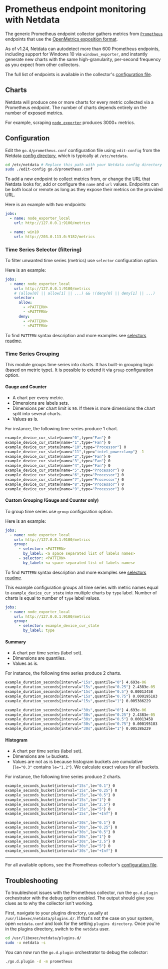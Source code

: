 <!--
title: "Prometheus endpoint monitoring with Netdata"
description: "Monitor 600+ services that support the Prometheus/OpenMetrics exposition format with Netdata's per-second frequency and zero configuration."
custom_edit_url: https://github.com/netdata/go.d.plugin/edit/master/modules/prometheus/README.md
sidebar_label: "Prometheus endpoints"
-->

# Prometheus endpoint monitoring with Netdata

The generic Prometheus endpoint collector gathers metrics from [`Prometheus`](https://prometheus.io/) endpoints that use
the [OpenMetrics exposition format](https://prometheus.io/docs/instrumenting/exposition_formats/).

As of v1.24, Netdata can autodetect more than 600 Prometheus endpoints, including support for Windows 10 via
`windows_exporter`, and instantly generate new charts with the same high-granularity, per-second frequency as you expect
from other collectors.

The full list of endpoints is available in the
collector's [configuration file](https://github.com/netdata/go.d.plugin/blob/master/config/go.d/prometheus.conf).

## Charts

Netdata will produce one or more charts for every metric collected via a Prometheus endpoint. The number of charts
depends entirely on the number of exposed metrics.

For example, scraping [`node_exporter`](https://github.com/prometheus/node_exporter) produces 3000+ metrics.

## Configuration

Edit the `go.d/prometheus.conf` configuration file using `edit-config` from the
Netdata [config directory](https://learn.netdata.cloud/docs/configure/nodes), which is typically at `/etc/netdata`.

```bash
cd /etc/netdata # Replace this path with your Netdata config directory
sudo ./edit-config go.d/prometheus.conf
```

To add a new endpoint to collect metrics from, or change the URL that Netdata looks for, add or configure the `name` and
`url` values. Endpoints can be both local or remote as long as they expose their metrics on the provided URL.

Here is an example with two endpoints:

```yaml
jobs:
  - name: node_exporter_local
    url: http://127.0.0.1:9100/metrics

  - name: win10
    url: http://203.0.113.0:9182/metrics
```

### Time Series Selector (filtering)

To filter unwanted time series (metrics) use `selector` configuration option.

Here is an example:

```yaml
jobs:
  - name: node_exporter_local
    url: http://127.0.0.1:9100/metrics
    # (allow[0] || allow[1] || ...) && !(deny[0] || deny[1] || ...)
    selector:
      allow:
        - <PATTERN>
        - <PATTERN>
      deny:
        - <PATTERN>
        - <PATTERN>
```

To find `PATTERN` syntax description and more examples
see [selectors readme](https://github.com/netdata/go.d.plugin/tree/master/pkg/prometheus/selector#time-series-selector).

### Time Series Grouping

This module groups time series into charts. It has built-in grouping logic (based on metric type). It is possible to
extend it via `group` configuration option.

#### Gauge and Counter

- A chart per every metric.
- Dimensions are labels sets.
- Dimensions per chart limit is `50`. If there is more dimensions the chart split into several charts.
- Values as is.

For instance, the following time series produce 1 chart.

```cmd
example_device_cur_state{name="0",type="Fan"} 0
example_device_cur_state{name="1",type="Fan"} 0
example_device_cur_state{name="10",type="Processor"} 0
example_device_cur_state{name="11",type="intel_powerclamp"} -1
example_device_cur_state{name="2",type="Fan"} 0
example_device_cur_state{name="3",type="Fan"} 0
example_device_cur_state{name="4",type="Fan"} 0
example_device_cur_state{name="5",type="Processor"} 0
example_device_cur_state{name="6",type="Processor"} 0
example_device_cur_state{name="7",type="Processor"} 0
example_device_cur_state{name="8",type="Processor"} 0
example_device_cur_state{name="9",type="Processor"} 0
```

#### Custom Grouping (Gauge and Counter only)

To group time series use `group` configuration option.

Here is an example:

```yaml
jobs:
  - name: node_exporter_local
    url: http://127.0.0.1:9100/metrics
    group:
      - selector: <PATTERN>
        by_label: <a space separated list of labels names>
      - selector: <PATTERN>
        by_label: <a space separated list of labels names> 
```

To find `PATTERN` syntax description and more examples
see [selectors readme](https://github.com/netdata/go.d.plugin/tree/master/pkg/prometheus/selector#time-series-selector).

This example configuration groups all time series with metric names equal to `example_device_cur_state`
into multiple charts by `type` label. Number of charts is equal to number of `type` label values.

```yaml
jobs:
  - name: node_exporter_local
    url: http://127.0.0.1:9100/metrics
    group:
      - selector: example_device_cur_state
        by_label: type 
```

#### Summary

- A chart per time series (label set).
- Dimensions are quantiles.
- Values as is.

For instance, the following time series produce 2 charts.

```cmd
example_duration_seconds{interval="15s",quantile="0"} 4.693e-06
example_duration_seconds{interval="15s",quantile="0.25"} 2.4383e-05
example_duration_seconds{interval="15s",quantile="0.5"} 0.00013458
example_duration_seconds{interval="15s",quantile="0.75"} 0.000195183
example_duration_seconds{interval="15s",quantile="1"} 0.005386229

example_duration_seconds{interval="30s",quantile="0"} 4.693e-06
example_duration_seconds{interval="30s",quantile="0.25"} 2.4383e-05
example_duration_seconds{interval="30s",quantile="0.5"} 0.00013458
example_duration_seconds{interval="30s",quantile="0.75"} 0.000195183
example_duration_seconds{interval="30s",quantile="1"} 0.005386229
```

#### Histogram

- A chart per time series (label set).
- Dimensions are `le` buckets.
- Values are not as is because histogram buckets are cumulative (`le="0.3"` contains `le="1.2"`). We calculate exact
  values for all buckets.

For instance, the following time series produce 2 charts.

```cmd
example_seconds_bucket{interval="15s",le="0.1"} 0
example_seconds_bucket{interval="15s",le="0.25"} 0
example_seconds_bucket{interval="15s",le="0.5"} 0
example_seconds_bucket{interval="15s",le="1"} 0
example_seconds_bucket{interval="15s",le="2.5"} 0
example_seconds_bucket{interval="15s",le="5"} 0
example_seconds_bucket{interval="15s",le="+Inf"} 0

example_seconds_bucket{interval="30s",le="0.1"} 0
example_seconds_bucket{interval="30s",le="0.25"} 0
example_seconds_bucket{interval="30s",le="0.5"} 0
example_seconds_bucket{interval="30s",le="1"} 0
example_seconds_bucket{interval="30s",le="2.5"} 0
example_seconds_bucket{interval="30s",le="5"} 0
example_seconds_bucket{interval="30s",le="+Inf"} 0
```

---

For all available options, see the Prometheus
collector's [configuration file](https://github.com/netdata/go.d.plugin/blob/master/config/go.d/prometheus.conf).

## Troubleshooting

To troubleshoot issues with the Prometheus collector, run the `go.d.plugin` orchestrator with the debug option enabled.
The output should give you clues as to why the collector isn't working.

First, navigate to your plugins directory, usually at `/usr/libexec/netdata/plugins.d/`. If that's not the case on your
system, open `netdata.conf` and look for the setting `plugins directory`. Once you're in the plugins directory, switch
to the `netdata` user.

```bash
cd /usr/libexec/netdata/plugins.d/
sudo -u netdata -s
```

You can now run the `go.d.plugin` orchestrator to debug the collector:

```bash
./go.d.plugin -d -m prometheus
```

